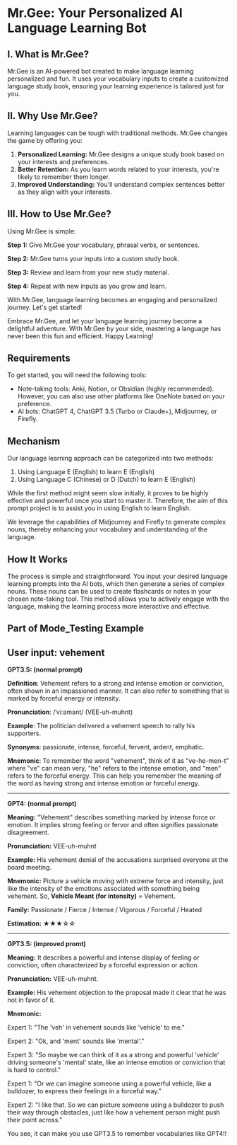 # Mr.Gee: Your Personalized AI Language Learning Bot


## I. What is Mr.Gee?

Mr.Gee is an AI-powered bot created to make language learning personalized and fun. It uses your vocabulary inputs to create a customized language study book, ensuring your learning experience is tailored just for you.

## II. Why Use Mr.Gee?

Learning languages can be tough with traditional methods. Mr.Gee changes the game by offering you:

1. **Personalized Learning:** Mr.Gee designs a unique study book based on your interests and preferences.
2. **Better Retention:** As you learn words related to your interests, you're likely to remember them longer.
3. **Improved Understanding:** You'll understand complex sentences better as they align with your interests.

## III. How to Use Mr.Gee?

Using Mr.Gee is simple:

**Step 1:** Give Mr.Gee your vocabulary, phrasal verbs, or sentences.

**Step 2:** Mr.Gee turns your inputs into a custom study book.

**Step 3:** Review and learn from your new study material.

**Step 4:** Repeat with new inputs as you grow and learn.

With Mr.Gee, language learning becomes an engaging and personalized journey. Let's get started!

Embrace Mr.Gee, and let your language learning journey become a delightful adventure. With Mr.Gee by your side, mastering a language has never been this fun and efficient. Happy Learning!
## Requirements

To get started, you will need the following tools:

- Note-taking tools: Anki, Notion, or Obsidian (highly recommended). However, you can also use other platforms like OneNote based on your preference.
- AI bots: ChatGPT 4, ChatGPT 3.5 (Turbo or Claude+), Midjourney, or Firefly.

## Mechanism

Our language learning approach can be categorized into two methods:

1. Using Language E (English) to learn E (English)
2. Using Language C (Chinese) or D (Dutch) to learn E (English)

While the first method might seem slow initially, it proves to be highly effective and powerful once you start to master it. Therefore, the aim of this prompt project is to assist you in using English to learn English.

We leverage the capabilities of Midjourney and Firefly to generate complex nouns, thereby enhancing your vocabulary and understanding of the language.

## How It Works

The process is simple and straightforward. You input your desired language learning prompts into the AI bots, which then generate a series of complex nouns. These nouns can be used to create flashcards or notes in your chosen note-taking tool. This method allows you to actively engage with the language, making the learning process more interactive and effective.

## Part of Mode_Testing Example

User input: vehement
----
**GPT3.5: (normal prompt)**

**Definition**: Vehement refers to a strong and intense emotion or conviction, often shown in an impassioned manner. It can also refer to something that is marked by forceful energy or intensity.

**Pronunciation**: /ˈviːəmənt/ (VEE-uh-muhnt)

**Example**: The politician delivered a vehement speech to rally his supporters.

**Synonyms**: passionate, intense, forceful, fervent, ardent, emphatic.

**Mnemonic**: To remember the word "vehement", think of it as "ve-he-men-t" where "ve" can mean very, "he" refers to the intense emotion, and "men" refers to the forceful energy. This can help you remember the meaning of the word as having strong and intense emotion or forceful energy.

---
**GPT4: (normal prompt)**

**Meaning:** "Vehement" describes something marked by intense force or emotion. It implies strong feeling or fervor and often signifies passionate disagreement.

**Pronunciation:** VEE-uh-muhnt

**Example:** His vehement denial of the accusations surprised everyone at the board meeting.

**Mnemonic:** Picture a vehicle moving with extreme force and intensity, just like the intensity of the emotions associated with something being vehement. So, **Vehicle Meant (for intensity)** = Vehement.

**Family:** Passionate / Fierce / Intense / Vigorous / Forceful / Heated

**Estimation:** ★★★☆☆

----

**GPT3.5: (improved promt)**

**Meaning:** It describes a powerful and intense display of feeling or conviction, often characterized by a forceful expression or action.

**Pronunciation:** VEE-uh-muhnt.

**Example:** His vehement objection to the proposal made it clear that he was not in favor of it.

**Mnemonic:**

Expert 1: "The 'veh' in vehement sounds like 'vehicle' to me."

Expert 2: "Ok, and 'ment' sounds like 'mental'."

Expert 3: "So maybe we can think of it as a strong and powerful 'vehicle' driving someone's 'mental' state, like an intense emotion or conviction that is hard to control."

Expert 1: "Or we can imagine someone using a powerful vehicle, like a bulldozer, to express their feelings in a forceful way."

Expert 2: "I like that. So we can picture someone using a bulldozer to push their way through obstacles, just like how a vehement person might push their point across."

You see, it can make you use GPT3.5 to remember vocabularies like GPT4!!

